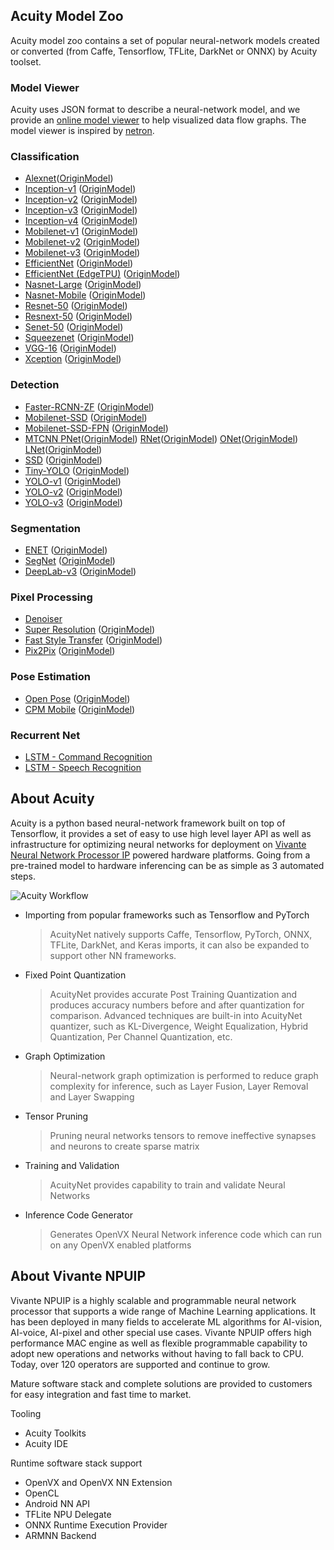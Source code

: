 ## Acuity Model Zoo

Acuity model zoo contains a set of popular neural-network models created or converted (from Caffe, Tensorflow, TFLite, DarkNet or ONNX) by Acuity toolset.

### Model Viewer
Acuity uses JSON format to describe a neural-network model, and we provide an [online model viewer](https://verisilicon.github.io/acuity-models/viewer/index.html) to help visualized data flow graphs. The model viewer is inspired by [netron](https://github.com/lutzroeder/netron).

### Classification
 - [Alexnet][]([OriginModel][OriginAlexnet])
 - [Inception-v1][] ([OriginModel][OriginInception-v1])
 - [Inception-v2][] ([OriginModel][OriginInception-v2])
 - [Inception-v3][] ([OriginModel][OriginInception-v3])
 - [Inception-v4][] ([OriginModel][OriginInception-v4])
 - [Mobilenet-v1][] ([OriginModel][OriginMobilenet-v1])
 - [Mobilenet-v2][] ([OriginModel][OriginMobilenet-v2])
 - [Mobilenet-v3][] ([OriginModel][OriginMobilenet-v3])
 - [EfficientNet][] ([OriginModel][OriginEfficientNet])
 - [EfficientNet (EdgeTPU)][] ([OriginModel][OriginEfficientNet-EdgeTPU])
 - [Nasnet-Large][] ([OriginModel][OriginNasnet-Large])
 - [Nasnet-Mobile][] ([OriginModel][OriginNasnet-Mobile])
 - [Resnet-50][] ([OriginModel][OriginResnet-50])
 - [Resnext-50][] ([OriginModel][OriginResnext-50])
 - [Senet-50][] ([OriginModel][OriginSenet-50])
 - [Squeezenet][] ([OriginModel][OriginSqueezenet])
 - [VGG-16][] ([OriginModel][OriginVGG-16])
 - [Xception][] ([OriginModel][OriginXception])

### Detection
 - [Faster-RCNN-ZF][] ([OriginModel][OriginFaster-RCNN-ZF])
 - [Mobilenet-SSD][] ([OriginModel][OriginMobilenet-SSD])
 - [Mobilenet-SSD-FPN][] ([OriginModel][OriginMobilenet-SSD-FPN])
 - [MTCNN PNet][]([OriginModel][OriginMTCNN PNet]) [RNet][]([OriginModel][OriginRNet]) [ONet][]([OriginModel][OriginONet]) [LNet][]([OriginModel][OriginLNet])
 - [SSD][] ([OriginModel][OriginSSD])
 - [Tiny-YOLO][] ([OriginModel][OriginTiny-YOLO])
 - [YOLO-v1][] ([OriginModel][OriginYOLO-v1])
 - [YOLO-v2][] ([OriginModel][OriginYOLO-v2])
 - [YOLO-v3][] ([OriginModel][OriginYOLO-v3])

### Segmentation
 - [ENET][] ([OriginModel][OriginENET])
 - [SegNet][] ([OriginModel][OriginSegNet])
 - [DeepLab-v3][] ([OriginModel][OriginDeepLab-v3])

### Pixel Processing
 - [Denoiser][] 
 - [Super Resolution][] ([OriginModel][OriginSuper Resolution])
 - [Fast Style Transfer][] ([OriginModel][OriginFast Style Transfer])
 - [Pix2Pix][] ([OriginModel][OriginPix2Pix])

### Pose Estimation
 - [Open Pose][] ([OriginModel][OriginOpen Pose])
 - [CPM Mobile][] ([OriginModel][OriginCPM Mobile])

### Recurrent Net
 - [LSTM - Command Recognition][]
 - [LSTM - Speech Recognition][]

## About Acuity

Acuity is a python based neural-network framework built on top of Tensorflow, it provides a set of easy to use high level layer API as well as infrastructure for optimizing neural networks for deployment on [Vivante Neural Network Processor IP](http://www.verisilicon.com/en/IPPortfolio/VivanteNPUIP) powered hardware platforms. Going from a pre-trained model to hardware inferencing can be as simple as 3 automated steps.

![Acuity Workflow](/docs/acuity_123.png)


 - Importing from popular frameworks such as Tensorflow and PyTorch

   > AcuityNet natively supports Caffe, Tensorflow, PyTorch, ONNX, TFLite, DarkNet, and Keras imports, it can also be expanded to support other NN frameworks.  

 - Fixed Point Quantization

   > AcuityNet provides accurate Post Training Quantization and produces accuracy numbers before and after quantization for comparison. Advanced techniques are built-in into AcuityNet quantizer, such as KL-Divergence, Weight Equalization, Hybrid Quantization, Per Channel Quantization, etc.

 - Graph Optimization  

   > Neural-network graph optimization is performed to reduce graph complexity for inference, such as Layer Fusion, Layer Removal and Layer Swapping  

 - Tensor Pruning  

   > Pruning neural networks tensors to remove ineffective synapses and neurons to create sparse matrix  

 - Training and Validation  

   > AcuityNet provides capability to train and validate Neural Networks

 - Inference Code Generator  

   > Generates OpenVX Neural Network inference code which can run on any OpenVX enabled platforms  

## About Vivante NPUIP

Vivante NPUIP is a highly scalable and programmable neural network processor that supports a wide range of Machine Learning applications. It has been deployed in many fields to accelerate ML algorithms for AI-vision, AI-voice, AI-pixel and other special use cases. Vivante NPUIP offers high performance MAC engine as well as flexible programmable capability to adopt new operations and networks without having to fall back to CPU. Today, over 120 operators are supported and continue to grow.

Mature software stack and complete solutions are provided to customers for easy integration and fast time to market. 

Tooling
 - Acuity Toolkits
 - Acuity IDE

Runtime software stack support
 - OpenVX and OpenVX NN Extension
 - OpenCL
 - Android NN API
 - TFLite NPU Delegate
 - ONNX Runtime Execution Provider
 - ARMNN Backend

[Alexnet]: https://hawk081.github.io/acuity-models/viewer/?url=../models/alexnet/alexnet.json
[Inception-v1]: https://hawk081.github.io/acuity-models/viewer/?url=../models/inception_v1/inception_v1.json
[Inception-v2]: https://hawk081.github.io/acuity-models/viewer/?url=../models/inception_v2/inception_v2.json
[Inception-v3]: https://hawk081.github.io/acuity-models/viewer/?url=../models/inception_v3/inception_v3.json
[Inception-v4]: https://hawk081.github.io/acuity-models/viewer/?url=../models/inception_v4/inception_v4.json
[Mobilenet-v1]: https://hawk081.github.io/acuity-models/viewer/?url=../models/mobilenet_v1/mobilenet_v1.json
[Mobilenet-v2]: https://hawk081.github.io/acuity-models/viewer/?url=../models/mobilenet_v2/mobilenet_v2.json
[Mobilenet-v3]: https://hawk081.github.io/acuity-models/viewer/?url=../models/mobilenet_v3/mobilenet_v3.json
[EfficientNet]: https://hawk081.github.io/acuity-models/viewer/?url=../models/efficientnet_b0/efficientnet_b0.json
[EfficientNet (EdgeTPU)]: https://hawk081.github.io/acuity-models/viewer/?url=../models/efficientnet_edgetpu/efficientnet_edgetpu.json
[Nasnet-Large]: https://hawk081.github.io/acuity-models/viewer/?url=../models/nasnet_large/nasnet_large.json
[Nasnet-Mobile]: https://hawk081.github.io/acuity-models/viewer/?url=../models/nasnet_mobile/nasnet_mobile.json
[Resnet-50]: https://hawk081.github.io/acuity-models/viewer/?url=../models/resnet50/resnet50.json
[Resnext-50]: https://hawk081.github.io/acuity-models/viewer/?url=../models/resnext50/resnext50.json
[Senet-50]: https://hawk081.github.io/acuity-models/viewer/?url=../models/senet50/senet50.json
[Squeezenet]: https://hawk081.github.io/acuity-models/viewer/?url=../models/squeezenet/squeezenet.json
[VGG-16]: https://hawk081.github.io/acuity-models/viewer/?url=../models/vgg16/vgg16.json
[Xception]: https://hawk081.github.io/acuity-models/viewer/?url=../models/xception/xception.json
[Faster-RCNN-ZF]: https://hawk081.github.io/acuity-models/viewer/?url=../models/faster_rcnn_zf/faster_rcnn_zf.json
[Mobilenet-SSD]: https://hawk081.github.io/acuity-models/viewer/?url=../models/mobilenet_ssd/mobilenet_ssd.json
[Mobilenet-SSD-FPN]: https://hawk081.github.io/acuity-models/viewer/?url=../models/mobilenet_ssd_fpn/mobilenet_ssd_fpn.json
[MTCNN PNet]: https://hawk081.github.io/acuity-models/viewer/?url=../models/mtcnn/mtcnn_pnet.json 
[RNet]: https://hawk081.github.io/acuity-models/viewer/?url=../models/mtcnn/mtcnn_rnet.json
[ONet]: https://hawk081.github.io/acuity-models/viewer/?url=../models/mtcnn/mtcnn_onet.json
[LNet]: https://hawk081.github.io/acuity-models/viewer/?url=../models/mtcnn/mtcnn_lnet.json
[SSD]: https://hawk081.github.io/acuity-models/viewer/?url=../models/ssd/ssd.json 
[Tiny-YOLO]: https://hawk081.github.io/acuity-models/viewer/?url=../models/tiny_yolo/tiny_yolo.json
[YOLO-v1]: https://hawk081.github.io/acuity-models/viewer/?url=../models/yolo_v1/yolo_v1.json
[YOLO-v2]: https://hawk081.github.io/acuity-models/viewer/?url=../models/yolo_v2/yolo_v2.json
[YOLO-v3]: https://hawk081.github.io/acuity-models/viewer/?url=../models/yolo_v3/yolo_v3.json
[ENET]: https://hawk081.github.io/acuity-models/viewer/?url=../models/enet/enet.json
[SegNet]: https://hawk081.github.io/acuity-models/viewer/?url=../models/segnet/segnet.json
[DeepLab-v3]: https://hawk081.github.io/acuity-models/viewer/?url=../models/deeplab_v3/deeplab_v3.json
[Denoiser]: https://hawk081.github.io/acuity-models/viewer/?url=../models/denoise/denoise.json
[Super Resolution]: https://hawk081.github.io/acuity-models/viewer/?url=../models/vdsr/vdsr.json
[Fast Style Transfer]: https://hawk081.github.io/acuity-models/viewer/?url=../models/fast_style_transfer/fast_style_transfer.json
[Pix2Pix]: https://hawk081.github.io/acuity-models/viewer/?url=../models/pix2pix/pix2pix.json
[Open Pose]: https://hawk081.github.io/acuity-models/viewer/?url=../models/open_pose/open_pose.json
[CPM Mobile]: https://hawk081.github.io/acuity-models/viewer/?url=../models/cpm/cpm.json
[LSTM - Command Recognition]: https://hawk081.github.io/acuity-models/viewer/?url=../models/lstm/lstm.json
[LSTM - Speech Recognition]: https://hawk081.github.io/acuity-models/viewer/?url=../models/deepspeech2/deepspeech2.json

[OriginAlexNet]: https://github.com/BVLC/caffe/tree/master/models/bvlc_alexnet
[OriginInception-v1]: http://download.tensorflow.org/models/inception_v1_2016_08_28.tar.gz
[OriginInception-v2]: http://download.tensorflow.org/models/inception_v2_2016_08_28.tar.gz
[OriginInception-v3]: http://download.tensorflow.org/models/inception_v3_2016_08_28.tar.gz
[OriginInception-v4]: http://download.tensorflow.org/models/inception_v4_2016_09_09.tar.gz
[OriginMobilenet-v1]: http://download.tensorflow.org/models/mobilenet_v1_2018_02_22/mobilenet_v1_1.0_224.tgz
[OriginMobilenet-v2]: https://storage.googleapis.com/mobilenet_v2/checkpoints/mobilenet_v2_1.0_224.tgz
[OriginMobilenet-v3]: https://storage.googleapis.com/mobilenet_v3/checkpoints/v3-large_224_1.0_float.tgz
[OriginEfficientNet]: https://storage.googleapis.com/cloud-tpu-checkpoints/efficientnet/ckpts/efficientnet-b0.tar.gz
[OriginEfficientNet-EdgeTPU]: https://github.com/tensorflow/tpu/tree/master/models/official/efficientnet/edgetpu
[OriginNasnet-Large]: https://storage.googleapis.com/download.tensorflow.org/models/nasnet-a_large_04_10_2017.tar.gz
[OriginNasnet-Mobile]: https://storage.googleapis.com/download.tensorflow.org/models/nasnet-a_mobile_04_10_2017.tar.gz
[OriginResnet-50]: http://download.tensorflow.org/models/resnet_v1_50_2016_08_28.tar.gz
[OriginResnext-50]: https://dl.fbaipublicfiles.com/resnext/imagenet_models/resnext_50_32x4d.t7
[OriginSenet-50]: https://github.com/hujie-frank/SENet
[OriginSqueezenet]: https://github.com/BVLC/caffe/wiki/Model-Zoo#squeezenet-alexnet-level-accuracy-with-50x-fewer-parameters
[OriginVGG-16]: http://download.tensorflow.org/models/vgg_16_2016_08_28.tar.gz
[OriginXception]: https://drive.google.com/file/d/1sJCRDhaNaJAnouKKulB3YO8Hu3q91KjP/view?usp=sharing
[OriginFaster-RCNN-ZF]: https://github.com/rbgirshick/fast-rcnn#extra-downloads
[OriginMobilenet-SSD]: http://download.tensorflow.org/models/object_detection/ssd_mobilenet_v1_coco_2018_01_28.tar.gz
[OriginMobilenet-SSD-FPN]: http://download.tensorflow.org/models/object_detection/ssd_mobilenet_v1_fpn_shared_box_predictor_640x640_coco14_sync_2018_07_03.tar.gz
[OriginMTCNN PNet]: https://github.com/imistyrain/MTCNN/tree/master/model/caffe
[OriginRNet]: https://github.com/imistyrain/MTCNN/tree/master/model/caffe
[OriginONet]: https://github.com/imistyrain/MTCNN/tree/master/model/caffe
[OriginLNet]: https://github.com/imistyrain/MTCNN/tree/master/model/caffe
[OriginSSD]: https://github.com/weiliu89/caffe/tree/ssd#models
[OriginTiny-YOLO]: https://drive.google.com/file/d/14-5ZojD1HSgMKnv6_E3WUcBPxaVm52X2/view?usp=sharing
[OriginYOLO-v1]: https://pjreddie.com/media/files/yolov1.weights
[OriginYOLO-v2]: https://pjreddie.com/media/files/yolov2.weights
[OriginYOLO-v3]: https://pjreddie.com/media/files/yolov3.weights
[OriginENET]: https://github.com/TimoSaemann/ENet
[OriginSegNet]: https://github.com/BVLC/caffe/wiki/Model-Zoo#segnet-and-bayesian-segnet
[OriginDeepLab-v3]: https://github.com/tensorflow/models/tree/master/research/deeplab
[OriginSuper Resolution]: https://github.com/tegg89/SRCNN-Tensorflow/tree/master/checkpoint/srcnn_21
[OriginFast Style Transfer]: https://drive.google.com/drive/folders/0B9jhaT37ydSyRk9UX0wwX3BpMzQ?usp=sharing
[OriginPix2Pix]: https://github.com/affinelayer/pix2pix-tensorflow
[OriginOpen Pose]: https://github.com/CMU-Perceptual-Computing-Lab/openpose
[OriginCPM Mobile]: https://drive.google.com/open?id=1gOwBY5puCusYPCQaPcEUMmQtPnGHCPyl
[OriginLSTM - Speech Recognition]: https://github.com/tensorflow/models/tree/master/research/deep_speech
